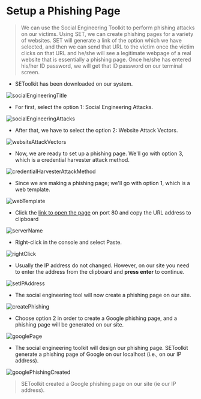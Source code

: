 # Setup a Phishing Page

>We can use the Social Engineering Toolkit to perform phishing attacks on our victims.
Using SET, we can create phishing pages for a variety of websites.
SET will generate a link of the option which we have selected, and then we can send that URL to the victim once the victim clicks on that URL and he/she will see a legitimate webpage of a real website that is essentially a phishing page.
Once he/she has entered his/her ID password, we will get that ID password on our terminal screen.


* SEToolkit has been downloaded on our system.

![socialEngineeringTitle](./socialEngineeringTitle.png)

* For first, select the option 1: Social Engineering Attacks.

![socialEngineeringAttacks](./socialEngineeringAttacks.png)

* After that, we have to select the option 2: Website Attack Vectors.

![websiteAttackVectors](./websiteAttackVectors.png)

* Now, we are ready to set up a phishing page.
We'll go with option 3, which is a credential harvester attack method.

![credentialHarvesterAttackMethod](./credentialHarvesterAttackMethod.png)

* Since we are making a phishing page; we'll go with option 1, which is a web template.

![webTemplate](./webTemplate.png)

* Click the [link to open the page]({{TRAFFIC_HOST1_80}}) on port 80 and copy the URL address to clipboard

![serverName](./serverName.png)

* Right-click in the console and select Paste.

![rightClick](./rightClick.png)

* Usually the IP address do not changed.
However, on our site you need to enter the address from the clipboard and **press enter** to continue.

![setIPAddress](./setIPAddress.png)

* The social engineering tool will now create a phishing page on our site.

![createPhishing](./createPhishing.png)

* Choose option 2 in order to create a Google phishing page, and a phishing page will be generated on our site.

![googlePage](./googlePage.png)

* The social engineering toolkit will design our phishing page.
SEToolkit generate a phishing page of Google on our localhost (i.e., on our IP address). 

![googlePhishingCreated](./googlePhishingCreated.png)

> SEToolkit created a Google phishing page on our site (ie our IP address).

<br/>
